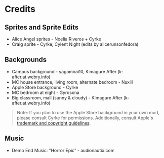 # Credits

## Sprites and Sprite Edits

- Alice Angel sprites - Noelia Riveros + Cyrke
- Craig sprite - Cyrke, Cylent Night (edits by alicerunsonfedora)

## Backgrounds

- Campus background - yagamirai10, Kimagure After (k-after.at.webry.info)
- MC house entrance, living room, alternate bedroom - Nuxill
- Apple Store background - Cyrke
- MC bedroom at night - Gyrosona
- Big classroom, mall (sunny & cloudy) - Kimagure After (k-after.at.webry.info)

> Note: If you plan to use the Apple Store background in your own mod, please consult Cyrke for permissions. Additionally, consult Apple's [trademark and copyright guidelines](https://www.apple.com/legal/intellectual-property/guidelinesfor3rdparties.html). 

## Music

- Demo End Music: "Horror Epic" - audionautix.com
